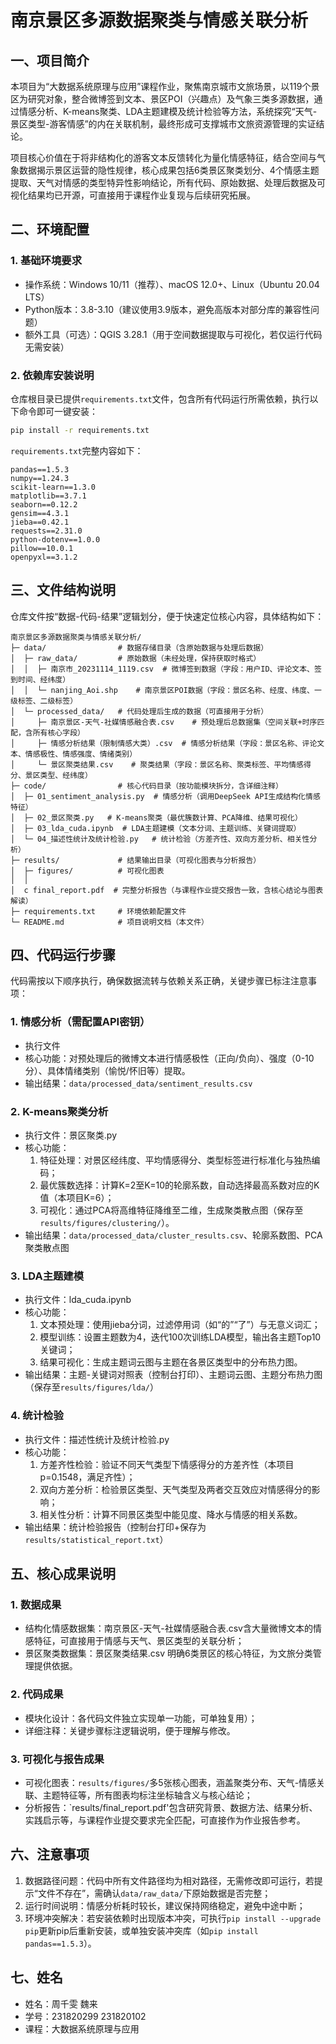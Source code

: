 # 南京景区多源数据聚类与情感关联分析
## 一、项目简介
本项目为“大数据系统原理与应用”课程作业，聚焦南京城市文旅场景，以119个景区为研究对象，整合微博签到文本、景区POI（兴趣点）及气象三类多源数据，通过情感分析、K-means聚类、LDA主题建模及统计检验等方法，系统探究“天气-景区类型-游客情感”的内在关联机制，最终形成可支撑城市文旅资源管理的实证结论。

项目核心价值在于将非结构化的游客文本反馈转化为量化情感特征，结合空间与气象数据揭示景区运营的隐性规律，核心成果包括6类景区聚类划分、4个情感主题提取、天气对情感的类型特异性影响结论，所有代码、原始数据、处理后数据及可视化结果均已开源，可直接用于课程作业复现与后续研究拓展。


## 二、环境配置
### 1. 基础环境要求
- 操作系统：Windows 10/11（推荐）、macOS 12.0+、Linux（Ubuntu 20.04 LTS）
- Python版本：3.8-3.10（建议使用3.9版本，避免高版本对部分库的兼容性问题）
- 额外工具（可选）：QGIS 3.28.1（用于空间数据提取与可视化，若仅运行代码无需安装）

### 2. 依赖库安装说明
仓库根目录已提供`requirements.txt`文件，包含所有代码运行所需依赖，执行以下命令即可一键安装：
```bash
pip install -r requirements.txt
```
`requirements.txt`完整内容如下：
```
pandas==1.5.3
numpy==1.24.3
scikit-learn==1.3.0
matplotlib==3.7.1
seaborn==0.12.2
gensim==4.3.1
jieba==0.42.1
requests==2.31.0
python-dotenv==1.0.0
pillow==10.0.1
openpyxl==3.1.2
```


## 三、文件结构说明
仓库文件按“数据-代码-结果”逻辑划分，便于快速定位核心内容，具体结构如下：
```
南京景区多源数据聚类与情感关联分析/
├─ data/                # 数据存储目录（含原始数据与处理后数据）
│  ├─ raw_data/         # 原始数据（未经处理，保持获取时格式）
│  │  ├─ 南京市_20231114_1119.csv  # 微博签到数据（字段：用户ID、评论文本、签到时间、经纬度）
│  │  └─ nanjing_Aoi.shp    # 南京景区POI数据（字段：景区名称、经度、纬度、一级标签、二级标签）
│  └─ processed_data/   # 代码处理后生成的数据（可直接用于分析）
│     ├─ 南京景区-天气-社媒情感融合表.csv    # 预处理后总数据集（空间关联+时序匹配，含所有核心字段）
│     ├─ 情感分析结果（限制情感大类）.csv  # 情感分析结果（字段：景区名称、评论文本、情感极性、情感强度、情绪类别）
│     └─ 景区聚类结果.csv    # 聚类结果（字段：景区名称、聚类标签、平均情感得分、景区类型、经纬度）
├─ code/                # 核心代码目录（按功能模块拆分，含详细注释）
│  ├─ 01_sentiment_analysis.py  # 情感分析（调用DeepSeek API生成结构化情感特征）
│  ├─ 02_景区聚类.py   # K-means聚类（最优簇数计算、PCA降维、结果可视化）
│  ├─ 03_lda_cuda.ipynb  # LDA主题建模（文本分词、主题训练、关键词提取）
│  └─ 04_描述性统计及统计检验.py   # 统计检验（方差齐性、双向方差分析、相关性分析）
├─ results/             # 结果输出目录（可视化图表与分析报告）
│  ├─ figures/          # 可视化图表
│  │ 
│  c final_report.pdf  # 完整分析报告（与课程作业提交报告一致，含核心结论与图表解读）
├─ requirements.txt     # 环境依赖配置文件
└─ README.md            # 项目说明文档（本文件）
```


## 四、代码运行步骤
代码需按以下顺序执行，确保数据流转与依赖关系正确，关键步骤已标注注意事项：

### 1. 情感分析（需配置API密钥）
- 执行文件
- 核心功能：对预处理后的微博文本进行情感极性（正向/负向）、强度（0-10分）、具体情绪类别（愉悦/怀旧等）提取。
- 输出结果：`data/processed_data/sentiment_results.csv`

### 2. K-means聚类分析
- 执行文件：景区聚类.py 
- 核心功能：
  1. 特征处理：对景区经纬度、平均情感得分、类型标签进行标准化与独热编码；
  2. 最优簇数选择：计算K=2至K=10的轮廓系数，自动选择最高系数对应的K值（本项目K=6）；
  3. 可视化：通过PCA将高维特征降维至二维，生成聚类散点图（保存至`results/figures/clustering/`）。
- 输出结果：`data/processed_data/cluster_results.csv`、轮廓系数图、PCA聚类散点图

### 3. LDA主题建模
- 执行文件：lda_cuda.ipynb 
- 核心功能：
  1. 文本预处理：使用jieba分词，过滤停用词（如“的”“了”）与无意义词汇；
  2. 模型训练：设置主题数为4，迭代100次训练LDA模型，输出各主题Top10关键词；
  3. 结果可视化：生成主题词云图与主题在各景区类型中的分布热力图。
- 输出结果：主题-关键词对照表（控制台打印）、主题词云图、主题分布热力图（保存至`results/figures/lda/`）

### 4. 统计检验
- 执行文件：描述性统计及统计检验.py
- 核心功能：
  1. 方差齐性检验：验证不同天气类型下情感得分的方差齐性（本项目p=0.1548，满足齐性）；
  2. 双向方差分析：检验景区类型、天气类型及两者交互效应对情感得分的影响；
  3. 相关性分析：计算不同景区类型中能见度、降水与情感的相关系数。
- 输出结果：统计检验报告（控制台打印+保存为`results/statistical_report.txt`）


## 五、核心成果说明
### 1. 数据成果
- 结构化情感数据集：南京景区-天气-社媒情感融合表.csv含大量微博文本的情感特征，可直接用于情感与天气、景区类型的关联分析；
- 景区聚类数据集：景区聚类结果.csv 明确6类景区的核心特征，为文旅分类管理提供依据。

### 2. 代码成果
- 模块化设计：各代码文件独立实现单一功能，可单独复用）；
- 详细注释：关键步骤标注逻辑说明，便于理解与修改。

### 3. 可视化与报告成果
- 可视化图表：`results/figures/`多5张核心图表，涵盖聚类分布、天气-情感关联、主题特征等，所有图表均标注坐标轴含义与核心结论；
- 分析报告：`results/final_report.pdf'包含研究背景、数据方法、结果分析、实践启示等，与课程作业提交要求完全匹配，可直接作为作业报告参考。


## 六、注意事项
1. 数据路径问题：代码中所有文件路径均为相对路径，无需修改即可运行，若提示“文件不存在”，需确认`data/raw_data/`下原始数据是否完整；
2. 运行时间说明：情感分析耗时较长，建议保持网络稳定，避免中途中断；
3. 环境冲突解决：若安装依赖时出现版本冲突，可执行`pip install --upgrade pip`更新pip后重新安装，或单独安装冲突库（如`pip install pandas==1.5.3`）。


## 七、姓名
- 姓名：周千雯 魏来
- 学号：231820299 231820102
- 课程：大数据系统原理与应用
